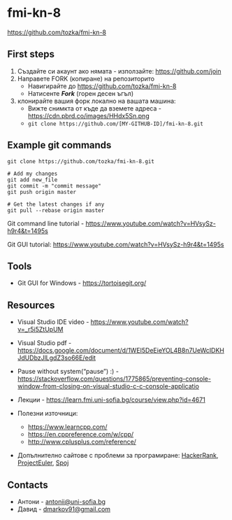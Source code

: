 # fmi-kn-8

<a href="https://github.com/tozka/fmi-kn-8" target="_blank">https://github.com/tozka/fmi-kn-8</a> 

## First steps
1. Създайте си акаунт ако нямата - използайте:  <a href="https://github.com/join" target="_blank">https://github.com/join</a> 
2. Направете FORK (копиране) на репозиторито
   - Навигирайте до https://github.com/tozka/fmi-kn-8  
   - Натисенте ***Fork*** (горен десен ъгъл)
3. клонирайте вашия форк локално на вашата машина:
   - Вижте снимкта от къде да вземете адреса - https://cdn.pbrd.co/images/HHdx5Sn.png
   - `git clone https://github.com/[MY-GITHUB-ID]/fmi-kn-8.git`

## Example git commands
```
git clone https://github.com/tozka/fmi-kn-8.git

# Add my changes 
git add new_file
git commit -m "commit message"
git push origin master

# Get the latest changes if any 
git pull --rebase origin master

```

Git command line tutorial - https://www.youtube.com/watch?v=HVsySz-h9r4&t=1495s

Git GUI tutorial: https://www.youtube.com/watch?v=HVsySz-h9r4&t=1495s


## Tools

- Git GUI for Windows - https://tortoisegit.org/ 


## Resources
- Visual Studio IDE video - https://www.youtube.com/watch?v=_r5i5ZtUpUM
- Visual Studio pdf - https://docs.google.com/document/d/1WEI5DeEieYOL4B8n7UeWcIDKHJdUDbzJlLgdZ3so66E/edit
- Pause without system(“pause”) :) - https://stackoverflow.com/questions/1775865/preventing-console-window-from-closing-on-visual-studio-c-c-console-applicatio
- Лекции - https://learn.fmi.uni-sofia.bg/course/view.php?id=4671
- Полезни източници:
   - https://www.learncpp.com/
   - https://en.cppreference.com/w/cpp/
   - http://www.cplusplus.com/reference/

- Допълнително сайтове с проблеми за програмиране: 
   [HackerRank](https://www.hackerrank.com/domains/cpp?filters%5Bsubdomains%5D%5B%5D=cpp-introduction), [ProjectEuler](https://projecteuler.net/archives), [Spoj](https://www.spoj.com/problems/classical)
   

## Contacts

- Антони - antonii@uni-sofia.bg
- Давид  - dmarkov91@gmail.com
